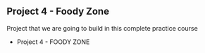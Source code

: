 

## Project 4 - Foody Zone

Project that we are going to build in this complete practice course


- Project 4 - FOODY ZONE 




